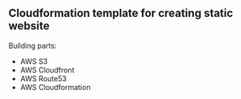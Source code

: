 ## Cloudformation template for creating static website

Building parts:
- AWS S3
- AWS Cloudfront
- AWS Route53
- AWS Cloudformation
